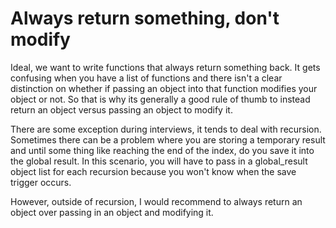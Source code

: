 # Always return something, don't modify
Ideal, we want to write functions that always return something back. 
It gets confusing when you have a list of functions and there isn't a clear distinction on whether if passing an object into that function modifies your object or not.
So that is why its generally a good rule of thumb to instead return an object versus passing an object to modify it.

There are some exception during interviews, it tends to deal with recursion. Sometimes there can be a problem where you are storing a temporary result and until some thing like reaching the end of the index, do you save it into the global result.
In this scenario, you will have to pass in a global_result object list for each recursion because you won't know when the save trigger occurs.

However, outside of recursion, I would recommend to always return an object over passing in an object and modifying it.
